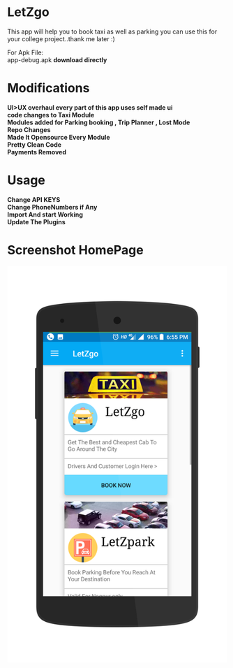 # LetZgo 
This app will help you to book taxi as well as parking you can use this for your college project..thank me later :)<br />

For Apk File:<br />
app-debug.apk <b>download directly<b/><br />

# Modifications
UI>UX overhaul every part of this app uses self made ui <br />
code changes to Taxi Module<br />
Modules added for Parking booking , Trip Planner , Lost Mode <br />
Repo Changes <br />
Made It Opensource Every Module <br />
Pretty Clean Code <br />
Payments Removed <br />

# Usage 
Change API KEYS <br />
Change PhoneNumbers if Any <br />
Import And start Working <br />
Update The Plugins <br />

# Screenshot HomePage
![Image description](https://github.com/rdunlocked18/LetZgo-/blob/master/homepage.png)


 
